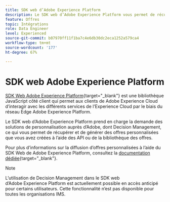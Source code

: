 ```yaml
---
title: SDK web d’Adobe Experience Platform
description: Le SDK web d’Adobe Experience Platform vous permet de récupérer et de générer des offres personnalisées que vous avez créées à l’aide des API ou de la bibliothèque des offres.
feature: Offres
topic: Intégrations
role: Data Engineer
level: Experienced
source-git-commit: b07970ff11f1ba7c4e6db30dc2eca1252a579ca4
workflow-type: tm+mt
source-wordcount: '177'
ht-degree: 67%

---
```


# SDK web Adobe Experience Platform

[SDK Web Adobe Experience Platform](https://experienceleague.adobe.com/docs/experience-platform/edge/home.html?lang=fr#video-overview){target=&quot;_blank&quot;} est une bibliothèque JavaScript côté client qui permet aux clients de Adobe Experience Cloud d’interagir avec les différents services de l’Experience Cloud par le biais du réseau Edge Adobe Experience Platform.

Le SDK web d’Adobe Experience Platform prend en charge la demande des solutions de personnalisation auprès d’Adobe, dont Decision Management, ce qui vous permet de récupérer et de générer des offres personnalisées que vous avez créées à l’aide des API ou de la bibliothèque des offres.

Pour plus d’informations sur la diffusion d’offres personnalisées à l’aide du SDK Web de Adobe Experience Platform, consultez la [documentation dédiée](https://experienceleague.adobe.com/docs/experience-platform/edge/personalization/offer-decisioning/offer-decisioning-overview.html?lang=fr#enabling-offer-decisioning){target=&quot;_blank&quot;}.

>[!NOTE]
>
>L’utilisation de Decision Management dans le SDK web d’Adobe Experience Platform est actuellement possible en accès anticipé pour certains utilisateurs. Cette fonctionnalité n’est pas disponible pour toutes les organisations IMS.
